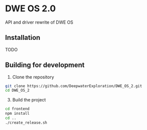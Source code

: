 # DWE OS 2.0

API and driver rewrite of DWE OS

## Installation

TODO

## Building for development

1. Clone the repository

```sh
git clone https://github.com/DeepwaterExploration/DWE_OS_2.git
cd DWE_OS_2
```

3. Build the project

```sh
cd frontend
npm install
cd ..
./create_release.sh
```
